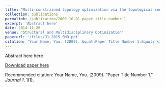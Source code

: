 ```yaml
---
title: "Multi-constrained topology optimization via the topological sensitivity"
collection: publications
permalink: /publication/2009-10-01-paper-title-number-1
excerpt: 'Abstract here'
date: 2014-11-26
venue: 'Structural and Multidisciplinary Optimization'
paperurl: '/files/J1_2015_SMO.pdf'
citation: 'Your Name, You. (2009). &quot;Paper Title Number 1.&quot; <i>Journal 1</i>. 1(1).'
---
```

Abstract here here

[Download paper here](http://academicpages.github.io/files/paper1.pdf)

Recommended citation: Your Name, You. (2009). "Paper Title Number 1." <i>Journal 1</i>. 1(1).